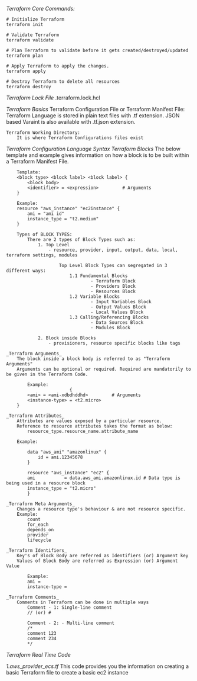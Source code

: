 _Terraform Core Commands:_

    # Initialize Terraform
    terraform init

    # Validate Terraform
    terraform validate

    # Plan Terraform to validate before it gets created/destroyed/updated
    terraform plan

    # Apply Terraform to apply the changes.
    terraform apply

    # Destroy Terraform to delete all resources 
    terraform destroy

_Terraform Lock File_
    .terraform.lock.hcl
    
*Terraform Basics*
    Terraform Configuration File or Terraform Manifest File:
        Terraform Language is stored in plain text files with .tf extension.
        JSON based Varaint is also available with .tf.json extension.

    Terraform Working Directory:
        It is where Terraform Configurations files exist


*Terraform Configuration Language Syntax*
    _Terraform Blocks_
        The below template and example gives information on how a block is to be built within a Terraform Manifest File.

        Template:
        <block type> <block label> <block label> {
            <block body>
            <identifier> = <expression>         # Arguments
        }

        Example:
        resource "aws_instance" "ec2instance" {
            ami = "ami id"
            instance_type = "t2.medium"
        }

        Types of BLOCK TYPES:
            There are 2 types of Block Types such as:
                1. Top Level
                    - resource, provider, input, output, data, local, terraform settings, modules

                        Top Level Block Types can segregated in 3 different ways:
                            1.1 Fundamental Blocks
                                    - Terraform Block
                                    - Providers Block
                                    - Resources Block
                            1.2 Variable Blocks
                                    - Input Variables Block
                                    - Output Values Block
                                    - Local Values Block
                            1.3 Calling/Referencing Blocks
                                    - Data Sources Block
                                    - Modules Block
                                    
                2. Block inside Blocks
                    - provisioners, resource specific blocks like tags

    _Terraform Arguments_
        The block inside a block body is referred to as "Terraform Arguments"
        Arguments can be optional or required. Required are mandatorily to be given in the Terraform Code.

            Example:
                            {
            <ami> = <ami-xdbdhddhd>         # Arguments
            <instance-type> = <t2.micro>
        }

    _Terraform Attributes_
        Attributes are values exposed by a particular resource.
        Reference to resource attributes takes the format as below:
            resource_type.resource_name.attribute_name

        Example:

            data "aws_ami" "amazonlinux" {
                id = ami.12345678
            }

            resource "aws_instance" "ec2" {
            ami           = data.aws_ami.amazonlinux.id # Data type is being used in a resource block
            instance_type = "t2.micro"
            }

    _Terraform Meta Arguments_
        Changes a resource type's behaviour & are not resource specific.
        Example:
            count
            for_each
            depends_on
            provider
            lifecycle

    _Terraform Identifiers_
        Key's of Block Body are referred as Identifiers (or) Argument key
        Values of Block Body are referred as Expression (or) Argument Value

            Example:
            ami = 
            instance-type = 
    
    _Terraform Comments_
        Comments in Terraform can be done in multiple ways
            Comment - 1: Single-line comment
            // (or) #

            Comment - 2: - Multi-line comment
            /*
            comment 123
            comment 234
            */



*Terraform Real Time Code*

_1.aws_provider_ecs.tf_
    This code provides you the information on creating a basic Terraform file to create a basic ec2 instance